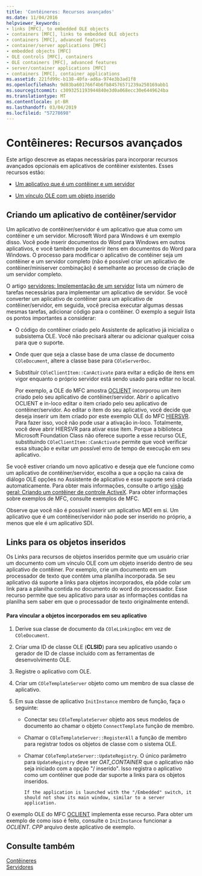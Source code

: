 ```yaml
---
title: 'Contêineres: Recursos avançados'
ms.date: 11/04/2016
helpviewer_keywords:
- links [MFC], to embedded OLE objects
- containers [MFC], links to embedded OLE objects
- containers [MFC], advanced features
- container/server applications [MFC]
- embedded objects [MFC]
- OLE controls [MFC], containers
- OLE containers [MFC], advanced features
- server/container applications [MFC]
- containers [MFC], container applications
ms.assetid: 221fd99c-b138-40fa-ad6a-974e3b3ad1f8
ms.openlocfilehash: 9d83ba601766f4b6fb84576571239a250169abb1
ms.sourcegitcommit: c3093251193944840e3d0a068ecc30e6449624ba
ms.translationtype: MT
ms.contentlocale: pt-BR
ms.lasthandoff: 03/04/2019
ms.locfileid: "57278698"
---
```

# <a name="containers-advanced-features"></a>Contêineres: Recursos avançados

Este artigo descreve as etapas necessárias para incorporar recursos avançados opcionais em aplicativos de contêiner existentes. Esses recursos estão:

- [Um aplicativo que é um contêiner e um servidor](#_core_creating_a_container_server_application)

- [Um vínculo OLE com um objeto inserido](#_core_links_to_embedded_objects)

##  <a name="_core_creating_a_container_server_application"></a> Criando um aplicativo de contêiner/servidor

Um aplicativo de contêiner/servidor é um aplicativo que atua como um contêiner e um servidor. Microsoft Word para Windows é um exemplo disso. Você pode inserir documentos do Word para Windows em outros aplicativos, e você também pode inserir itens em documentos do Word para Windows. O processo para modificar o aplicativo de contêiner seja um contêiner e um servidor completo (não é possível criar um aplicativo de contêiner/miniserver combinação) é semelhante ao processo de criação de um servidor completo.

O artigo [servidores: Implementação de um servidor](../mfc/servers-implementing-a-server.md) lista um número de tarefas necessárias para implementar um aplicativo de servidor. Se você converter um aplicativo de contêiner para um aplicativo de contêiner/servidor, em seguida, você precisa executar algumas dessas mesmas tarefas, adicionar código para o contêiner. O exemplo a seguir lista os pontos importantes a considerar:

- O código do contêiner criado pelo Assistente de aplicativo já inicializa o subsistema OLE. Você não precisará alterar ou adicionar qualquer coisa para que o suporte.

- Onde quer que seja a classe base de uma classe de documento `COleDocument`, altere a classe base para `COleServerDoc`.

- Substituir `COleClientItem::CanActivate` para evitar a edição de itens em vigor enquanto o próprio servidor está sendo usado para editar no local.

   Por exemplo, a OLE do MFC amostra [OCLIENT](../visual-cpp-samples.md) incorporou um item criado pelo seu aplicativo de contêiner/servidor. Abrir o aplicativo OCLIENT e in-loco editar o item criado pelo seu aplicativo de contêiner/servidor. Ao editar o item do seu aplicativo, você decide que deseja inserir um item criado por este exemplo OLE do MFC [HIERSVR](../visual-cpp-samples.md). Para fazer isso, você não pode usar a ativação in-loco. Totalmente, você deve abrir HIERSVR para ativar esse item. Porque a biblioteca Microsoft Foundation Class não oferece suporte a esse recurso OLE, substituindo `COleClientItem::CanActivate` permite que você verificar essa situação e evitar um possível erro de tempo de execução em seu aplicativo.

Se você estiver criando um novo aplicativo e deseja que ele funcione como um aplicativo de contêiner/servidor, escolha a que a opção na caixa de diálogo OLE opções no Assistente de aplicativo e esse suporte será criada automaticamente. Para obter mais informações, consulte o artigo [visão geral: Criando um contêiner de controle ActiveX](../mfc/reference/creating-an-mfc-activex-control-container.md). Para obter informações sobre exemplos de MFC, consulte exemplos de MFC.

Observe que você não é possível inserir um aplicativo MDI em si. Um aplicativo que é um contêiner/servidor não pode ser inserido no próprio, a menos que ele é um aplicativo SDI.

##  <a name="_core_links_to_embedded_objects"></a> Links para os objetos inseridos

Os Links para recursos de objetos inseridos permite que um usuário criar um documento com um vínculo OLE com um objeto inserido dentro de seu aplicativo de contêiner. Por exemplo, crie um documento em um processador de texto que contém uma planilha incorporada. Se seu aplicativo dá suporte a links para objetos incorporados, ela pôde colar um link para a planilha contida no documento do word do processador. Esse recurso permite que seu aplicativo para usar as informações contidas na planilha sem saber em que o processador de texto originalmente entendi.

#### <a name="to-link-to-embedded-objects-in-your-application"></a>Para vincular a objetos incorporados em seu aplicativo

1. Derive sua classe de documento da `COleLinkingDoc` em vez de `COleDocument`.

1. Criar uma ID de classe OLE (**CLSID**) para seu aplicativo usando o gerador de ID de classe incluído com as ferramentas de desenvolvimento OLE.

1. Registre o aplicativo com OLE.

1. Criar um `COleTemplateServer` objeto como um membro de sua classe de aplicativo.

1. Em sua classe de aplicativo `InitInstance` membro de função, faça o seguinte:

   - Conectar seu `COleTemplateServer` objeto aos seus modelos de documento ao chamar o objeto `ConnectTemplate` função de membro.

   - Chamar o `COleTemplateServer::RegisterAll` a função de membro para registrar todos os objetos de classe com o sistema OLE.

   - Chamar `COleTemplateServer::UpdateRegistry`. O único parâmetro para `UpdateRegistry` deve ser *OAT_CONTAINER* que o aplicativo não seja iniciado com a opção "/ inserido". Isso registra o aplicativo como um contêiner que pode dar suporte a links para os objetos inseridos.

         If the application is launched with the "/Embedded" switch, it should not show its main window, similar to a server application.

O exemplo OLE do MFC [OCLIENT](../visual-cpp-samples.md) implementa esse recurso. Para obter um exemplo de como isso é feito, consulte o `InitInstance` funcionar a *OCLIENT. CPP* arquivo deste aplicativo de exemplo.

## <a name="see-also"></a>Consulte também

[Contêineres](../mfc/containers.md)<br/>
[Servidores](../mfc/servers.md)
